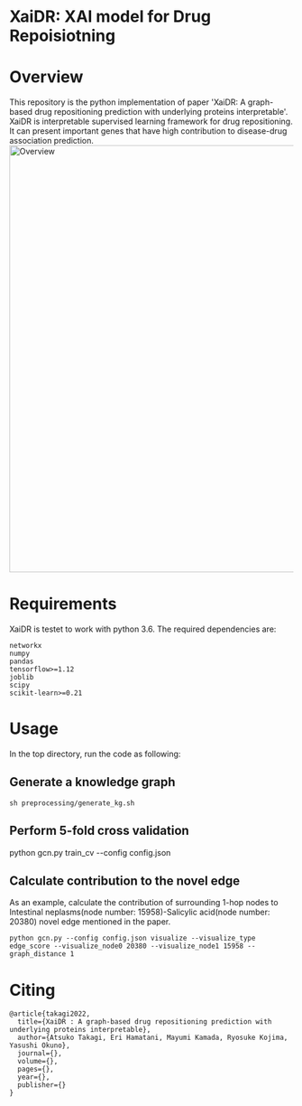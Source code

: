 # XaiDR: XAI model for Drug Repoisiotning
# Overview
This repository is the python implementation of paper 'XaiDR: A graph-based drug repositioning prediction with underlying proteins interpretable'.<br>
XaiDR is interpretable supervised learning framework for drug repositioning. It can present important genes that have high contribution to disease-drug association prediction.
<img width="756" alt="Overview" src="https://user-images.githubusercontent.com/49670481/179131330-7c92acf0-444f-48f0-9883-bb25a933155b.png">

# Requirements
XaiDR is testet to work with python 3.6. The required dependencies are:<br>
```
networkx
numpy
pandas
tensorflow>=1.12
joblib
scipy
scikit-learn>=0.21
```
# Usage
In the top directory, run the code as following:<br>
## Generate a knowledge graph
```
sh preprocessing/generate_kg.sh
```
## Perform 5-fold cross validation
python gcn.py train_cv --config config.json
## Calculate contribution to the novel edge
As an example, calculate the contribution of surrounding 1-hop nodes to Intestinal neplasms(node number: 15958)-Salicylic acid(node number: 20380) novel edge mentioned in the paper.<br>
```
python gcn.py --config config.json visualize --visualize_type edge_score --visualize_node0 20380 --visualize_node1 15958 --graph_distance 1
```
# Citing
```
@article{takagi2022,
  title={XaiDR : A graph-based drug repositioning prediction with underlying proteins interpretable},
  author={Atsuko Takagi, Eri Hamatani, Mayumi Kamada, Ryosuke Kojima, Yasushi Okuno},
  journal={},
  volume={},
  pages={},
  year={},
  publisher={}
}
```
